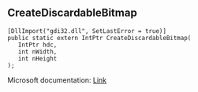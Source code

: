 ## CreateDiscardableBitmap

```
[DllImport("gdi32.dll", SetLastError = true)]
public static extern IntPtr CreateDiscardableBitmap(
   IntPtr hdc,
   int nWidth,
   int nHeight
);
```

Microsoft documentation: [Link](https://docs.microsoft.com/en-us/windows/win32/api/wingdi/nf-wingdi-creatediscardablebitmap)
